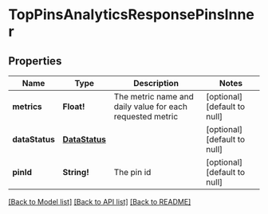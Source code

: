 # TopPinsAnalyticsResponsePinsInner

## Properties
Name | Type | Description | Notes
------------ | ------------- | ------------- | -------------
**metrics** | **Float!** | The metric name and daily value for each requested metric | [optional] [default to null]
**dataStatus** | [**DataStatus**](DataStatus.md) |  | [optional] [default to null]
**pinId** | **String!** | The pin id | [optional] [default to null]

[[Back to Model list]](../README.md#documentation-for-models) [[Back to API list]](../README.md#documentation-for-api-endpoints) [[Back to README]](../README.md)


